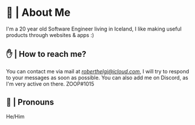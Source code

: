 # 🌟 | About Me
I'm a 20 year old Software Engineer living in Iceland, I like making useful products through websites & apps :)
## ✋ | How to reach me?
You can contact me via mail at *roberthelgi@icloud.com*, I will try to respond to your messages as soon as possible.
You can also add me on Discord, as I'm very active on there. ZOOP#1015
## 🙉 | Pronouns
He/Him
